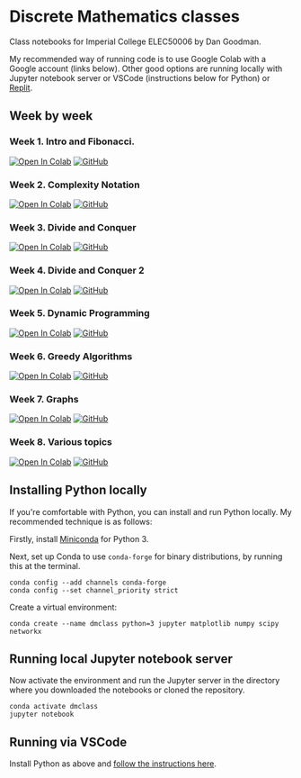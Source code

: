# Discrete Mathematics classes

Class notebooks for Imperial College ELEC50006 by Dan Goodman.

My recommended way of running code is to use Google Colab with a Google account (links below). Other good options are running locally with Jupyter notebook server or VSCode (instructions below for Python) or [Replit](https://replit.com/).

## Week by week

### Week 1. Intro and Fibonacci.

[![Open In Colab](https://colab.research.google.com/assets/colab-badge.svg)](https://colab.research.google.com/github/goodman-imperial/discrete-maths-classes/blob/main/week-1-class.ipynb) [![GitHub](https://badgen.net/badge/icon/github?icon=github&label)](week-1-class.ipynb)

### Week 2. Complexity Notation

[![Open In Colab](https://colab.research.google.com/assets/colab-badge.svg)](https://colab.research.google.com/github/goodman-imperial/discrete-maths-classes/blob/main/week-2-class.ipynb) [![GitHub](https://badgen.net/badge/icon/github?icon=github&label)](week-2-class.ipynb)

### Week 3. Divide and Conquer

[![Open In Colab](https://colab.research.google.com/assets/colab-badge.svg)](https://colab.research.google.com/github/goodman-imperial/discrete-maths-classes/blob/main/week-3-class.ipynb) [![GitHub](https://badgen.net/badge/icon/github?icon=github&label)](week-3-class.ipynb)

### Week 4. Divide and Conquer 2

[![Open In Colab](https://colab.research.google.com/assets/colab-badge.svg)](https://colab.research.google.com/github/goodman-imperial/discrete-maths-classes/blob/main/week-4-class.ipynb) [![GitHub](https://badgen.net/badge/icon/github?icon=github&label)](week-4-class.ipynb)

### Week 5. Dynamic Programming

[![Open In Colab](https://colab.research.google.com/assets/colab-badge.svg)](https://colab.research.google.com/github/goodman-imperial/discrete-maths-classes/blob/main/week-5-class.ipynb) [![GitHub](https://badgen.net/badge/icon/github?icon=github&label)](week-5-class.ipynb)

### Week 6. Greedy Algorithms

[![Open In Colab](https://colab.research.google.com/assets/colab-badge.svg)](https://colab.research.google.com/github/goodman-imperial/discrete-maths-classes/blob/main/week-6-class.ipynb) [![GitHub](https://badgen.net/badge/icon/github?icon=github&label)](week-6-class.ipynb)

### Week 7. Graphs

[![Open In Colab](https://colab.research.google.com/assets/colab-badge.svg)](https://colab.research.google.com/github/goodman-imperial/discrete-maths-classes/blob/main/week-7-class.ipynb) [![GitHub](https://badgen.net/badge/icon/github?icon=github&label)](week-7-class.ipynb)

### Week 8. Various topics

[![Open In Colab](https://colab.research.google.com/assets/colab-badge.svg)](https://colab.research.google.com/github/goodman-imperial/discrete-maths-classes/blob/main/week-8-class.ipynb) [![GitHub](https://badgen.net/badge/icon/github?icon=github&label)](week-8-class.ipynb)

## Installing Python locally

If you're comfortable with Python, you can install and run Python locally. My recommended technique is as follows:

Firstly, install [Miniconda](https://docs.conda.io/en/latest/miniconda.html) for Python 3.

Next, set up Conda to use ``conda-forge`` for binary distributions, by running this at the terminal.

```
conda config --add channels conda-forge 
conda config --set channel_priority strict
```

Create a virtual environment:

```
conda create --name dmclass python=3 jupyter matplotlib numpy scipy networkx
```

## Running local Jupyter notebook server

Now activate the environment and run the Jupyter server in the directory where you downloaded the notebooks or cloned the repository.

```
conda activate dmclass
jupyter notebook
```

## Running via VSCode

Install Python as above and [follow the instructions here](https://code.visualstudio.com/docs/datascience/jupyter-notebooks).
